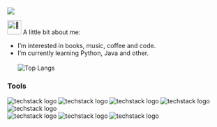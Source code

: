 #  <a href="https://github.com/harish-sethuraman/readme-components">
<img  src="https://readme-components.vercel.app/api?component=text&text=IM%20ALICIA&fill=linear-gradient%28to%20top%2C%20%23a18cd1%200%25%2C%20%23fbc2eb%20100%25%29%3B">
</a>
</p>  
<picture><source srcset="https://fonts.gstatic.com/s/e/notoemoji/latest/1f331/512.webp" type="image/webp"><img src="https://fonts.gstatic.com/s/e/notoemoji/latest/1f331/512.gif" alt="🌱" width="32" height="32"></picture> A little bit about me:

-  I’m interested in books, music, coffee and code.<br>
-  I’m currently learning Python, Java and other.<br><br>
   ![Top Langs](https://github-readme-stats.vercel.app/api/top-langs/?username=lilimunz&bg_color=c8a2c8&text_color=000000)
### Tools
![techstack logo](https://readme-components.vercel.app/api?component=logo&logo=c&fill=linear-gradient%28to%20top%2C%20%23a18cd1%200%25%2C%20%23fbc2eb%20100%25%29%3)
![techstack logo](https://readme-components.vercel.app/api?component=logo&logo=linux&fill=linear-gradient%28to%20top%2C%20%23a18cd1%200%25%2C%20%23fbc2eb%20100%25%29%3)
![techstack logo](https://readme-components.vercel.app/api?component=logo&logo=git&fill=linear-gradient%28to%20top%2C%20%23a18cd1%200%25%2C%20%23fbc2eb%20100%25%29%3)
![techstack logo](https://readme-components.vercel.app/api?component=logo&logo=html5&fill=linear-gradient%28to%20top%2C%20%23a18cd1%200%25%2C%20%23fbc2eb%20100%25%29%3)
![techstack logo](https://readme-components.vercel.app/api?component=logo&logo=CSS&fill=linear-gradient%28to%20top%2C%20%23a18cd1%200%25%2C%20%23fbc2eb%20100%25%29%3)<br>
![techstack logo](https://readme-components.vercel.app/api?component=logo&logo=github&fill=linear-gradient%28to%20top%2C%20%23a18cd1%200%25%2C%20%23fbc2eb%20100%25%29%3)
![techstack logo](https://readme-components.vercel.app/api?component=logo&logo=python&fill=linear-gradient%28to%20top%2C%20%23a18cd1%200%25%2C%20%23fbc2eb%20100%25%29%3)
![techstack logo](https://readme-components.vercel.app/api?component=logo&logo=javascript&fill=linear-gradient%28to%20top%2C%20%23a18cd1%200%25%2C%20%23fbc2eb%20100%25%29%3)


<!---
Lilimunz/Lilimunz is a ✨ special ✨ repository because its `README.md` (this file) appears on your GitHub profile.
You can click the Preview link to take a look at your changes.
adicionar depois:
![Top Langs](https://github-readme-stats.vercel.app/api/top-langs/?username=Lilimunz&layout=compact)

--->
